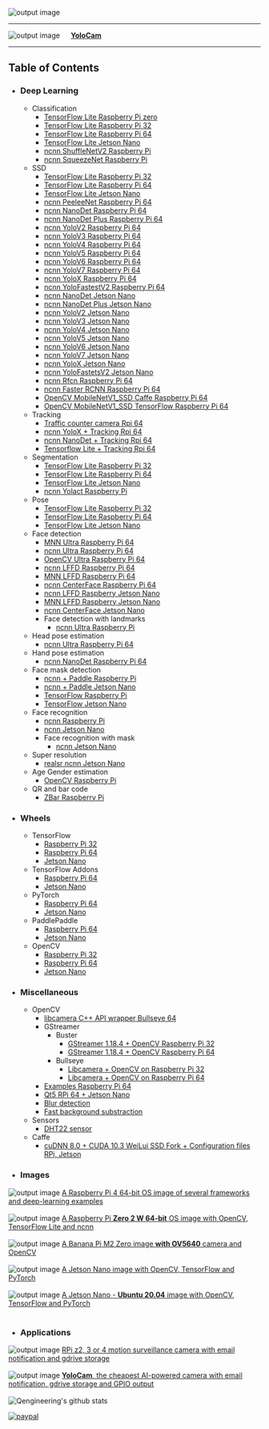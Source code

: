![output image]( https://qengineering.eu/images/GitHubLogo.webp )

---------
![output image]( https://qengineering.eu/images/YoloCamGitHubSocialSmall.jpg ) &emsp; **[YoloCam](https://github.com/Qengineering/YoloCam)**

---------

## Table of Contents

- ### Deep Learning
  * Classification
    + [TensorFlow Lite Raspberry Pi zero](https://github.com/Qengineering/TensorFlow_Lite_Classification_RPi_zero)
    + [TensorFlow Lite Raspberry Pi 32](https://github.com/Qengineering/TensorFlow_Lite_Classification_RPi_32-bits)
    + [TensorFlow Lite Raspberry Pi 64](https://github.com/Qengineering/TensorFlow_Lite_Classification_RPi_64-bits)
    + [TensorFlow Lite Jetson Nano](https://github.com/Qengineering/TensorFlow_Lite_Classification_Jetson-Nano)
    + [ncnn ShuffleNetV2 Raspberry Pi](https://github.com/Qengineering/ShuffleNetV2-ncnn)
    + [ncnn SqueezeNet Raspberry Pi](https://github.com/Qengineering/SqueezeNet-ncnn)
  * SSD
    + [TensorFlow Lite Raspberry Pi 32](https://github.com/Qengineering/TensorFlow_Lite_SSD_RPi_32-bits)
    + [TensorFlow Lite Raspberry Pi 64](https://github.com/Qengineering/TensorFlow_Lite_SSD_RPi_64-bits)
    + [TensorFlow Lite Jetson Nano](https://github.com/Qengineering/TensorFlow_Lite_SSD_Jetson-Nano)
    + [ncnn PeeleeNet Raspberry Pi 64](https://github.com/Qengineering/PeleeNet_SSD)
    + [ncnn NanoDet Raspberry Pi 64](https://github.com/Qengineering/NanoDet-ncnn-Raspberry-Pi-4)
    + [ncnn NanoDet Plus Raspberry Pi 64](https://github.com/Qengineering/NanoDetPlus-ncnn-Raspberry-Pi-4)
    + [ncnn YoloV2 Raspberry Pi 64](https://github.com/Qengineering/YoloV2-ncnn-Raspberry-Pi-4)
    + [ncnn YoloV3 Raspberry Pi 64](https://github.com/Qengineering/YoloV3-ncnn-Raspberry-Pi-4)
    + [ncnn YoloV4 Raspberry Pi 64](https://github.com/Qengineering/YoloV4-ncnn-Raspberry-Pi-4)
    + [ncnn YoloV5 Raspberry Pi 64](https://github.com/Qengineering/YoloV5-ncnn-Raspberry-Pi-4)
    + [ncnn YoloV6 Raspberry Pi 64](https://github.com/Qengineering/YoloV6-ncnn-Raspberry-Pi-4)
    + [ncnn YoloV7 Raspberry Pi 64](https://github.com/Qengineering/YoloV7-ncnn-Raspberry-Pi-4)
    + [ncnn YoloX Raspberry Pi 64](https://github.com/Qengineering/YoloX-ncnn-Raspberry-Pi-4)
    + [ncnn YoloFastestV2 Raspberry Pi 64](https://github.com/Qengineering/YoloFastestV2-ncnn-Raspberry-Pi-4)
    + [ncnn NanoDet Jetson Nano](https://github.com/Qengineering/NanoDet-ncnn-Jetson-Nano)
    + [ncnn NanoDet Plus Jetson Nano](https://github.com/Qengineering/NanoDetPlus-ncnn-Jetson-Nano)
    + [ncnn YoloV2 Jetson Nano](https://github.com/Qengineering/YoloV2-ncnn-Jetson-Nano)
    + [ncnn YoloV3 Jetson Nano](https://github.com/Qengineering/YoloV3-ncnn-Jetson-Nano)
    + [ncnn YoloV4 Jetson Nano](https://github.com/Qengineering/YoloV4-ncnn-Jetson-Nano)
    + [ncnn YoloV5 Jetson Nano](https://github.com/Qengineering/YoloV5-ncnn-Jetson-Nano)
    + [ncnn YoloV6 Jetson Nano](https://github.com/Qengineering/YoloV6-ncnn-Jetson-Nano)
    + [ncnn YoloV7 Jetson Nano](https://github.com/Qengineering/YoloV7-ncnn-Jetson-Nano)
    + [ncnn YoloX Jetson Nano](https://github.com/Qengineering/YoloX-ncnn-Jetson-Nano)
    + [ncnn YoloFastetsV2 Jetson Nano](https://github.com/Qengineering/YoloFastest-ncnn-Jetson-Nano)
    + [ncnn Rfcn Raspberry Pi 64](https://github.com/Qengineering/Rfcn_ncnn)
    + [ncnn Faster RCNN Raspberry Pi 64](https://github.com/Qengineering/Faster_RCNN_ncnn)
    + [OpenCV MobileNetV1_SSD Caffe Raspberry Pi 64](https://github.com/Qengineering/MobileNetV1_SSD_OpenCV_Caffe)
    + [OpenCV MobileNetV1_SSD TensorFlow Raspberry Pi 64](https://github.com/Qengineering/MobileNet_SSD_OpenCV_TensorFlow)
  * Tracking
    + [Traffic counter camera Rpi 64](https://github.com/Qengineering/Traffic-Counter-RPi_64-bit) 
    + [ncnn YoloX + Tracking Rpi 64](https://github.com/Qengineering/YoloX-Tracking-ncnn-RPi_64-bit)
    + [ncnn NanoDet + Tracking Rpi 64](https://github.com/Qengineering/NanoDet-Tracking-ncnn-RPi_64-bit)
    + [Tensorflow Lite + Tracking Rpi 64](https://github.com/Qengineering/TensorFlow_Lite-Tracking-RPi_64-bit)
  * Segmentation
    + [TensorFlow Lite Raspberry Pi 32](https://github.com/Qengineering/TensorFlow_Lite_Segmentation_RPi_32-bit)
    + [TensorFlow Lite Raspberry Pi 64](https://github.com/Qengineering/TensorFlow_Lite_Segmentation_RPi_64-bit)
    + [TensorFlow Lite Jetson Nano](https://github.com/Qengineering/TensorFlow_Lite_Segmentation_Jetson-Nano)
    + [ncnn Yolact Raspberry Pi](https://github.com/Qengineering/Yolact-ncnn-Raspberry-Pi-4)
  * Pose
    + [TensorFlow Lite Raspberry Pi 32](https://github.com/Qengineering/TensorFlow_Lite_Pose_RPi_32-bits)
    + [TensorFlow Lite Raspberry Pi 64](https://github.com/Qengineering/TensorFlow_Lite_Pose_RPi_64-bits)
    + [TensorFlow Lite Jetson Nano](https://github.com/Qengineering/TensorFlow_Lite_Pose_Jetson-Nano)
  * Face detection
    + [MNN Ultra Raspberry Pi 64](https://github.com/Qengineering/Face-detection-Raspberry-Pi-32-64-bits/tree/master/MNN)
    + [ncnn Ultra Raspberry Pi 64](https://github.com/Qengineering/Face-detection-Raspberry-Pi-32-64-bits/tree/master/ncnn)
    + [OpenCV Ultra Raspberry Pi 64](https://github.com/Qengineering/Face-detection-Raspberry-Pi-32-64-bits/tree/master/OpenCV)
    + [ncnn LFFD Raspberry Pi 64](https://github.com/Qengineering/LFFD-ncnn-Raspberry-Pi-4)
    + [MNN LFFD Raspberry Pi 64](https://github.com/Qengineering/LFFD-MNN-Raspberry-Pi-4)
    + [ncnn CenterFace Raspberry Pi 64](https://github.com/Qengineering/CenterFace-ncnn-Raspberry-Pi-4)
    + [ncnn LFFD Raspberry Jetson Nano](https://github.com/Qengineering/LFFD-ncnn-Jetson-Nano)
    + [MNN LFFD Raspberry Jetson Nano](https://github.com/Qengineering/LFFD-MNN-Jetson-Nano)
    + [ncnn CenterFace Jetson Nano](https://github.com/Qengineering/CenterFace-ncnn-Jetson-Nano)
    * Face detection with landmarks
      + [ncnn Ultra Raspberry Pi](https://github.com/Qengineering/Face-detection-Landmark-Raspberry-Pi-32-64-bits)
  * Head pose estimation
    + [ncnn Ultra Raspberry Pi 64](https://github.com/Qengineering/Head-Pose-ncnn-Raspberry-Pi-4)
  * Hand pose estimation
    + [ncnn NanoDet Raspberry Pi 64](https://github.com/Qengineering/Hand-Pose-ncnn-Raspberry-Pi-4)
  * Face mask detection
    + [ncnn + Paddle Raspberry Pi](https://github.com/Qengineering/Face-Mask-Detection-Raspberry-Pi-64-bits)
    + [ncnn + Paddle Jetson Nano](https://github.com/Qengineering/Face-Mask-Detection-Jetson-Nano)
    + [TensorFlow Raspberry Pi](https://github.com/Qengineering/TensorFlow_Lite_Face_Mask_RPi_64-bits)
    + [TensorFlow Jetson Nano](https://github.com/Qengineering/TensorFlow_Lite_Face_Mask_Jetson-Nano)
  * Face recognition
    + [ncnn Raspberry Pi](https://github.com/Qengineering/Face-Recognition-Raspberry-Pi-64-bits)
    + [ncnn Jetson Nano](https://github.com/Qengineering/Face-Recognition-Jetson-Nano)
    * Face recognition with mask
      + [ncnn Jetson Nano](https://github.com/Qengineering/Face-Recognition-with-Mask-Jetson-Nano)
  * Super resolution
    + [realsr ncnn Jetson Nano](https://github.com/Qengineering/realsr-ncnn-Jetson-Nano)
  * Age Gender estimation
    + [OpenCV Raspberry Pi](https://github.com/Qengineering/Age-Gender-OpenCV-Raspberry-Pi-4)
  * QR and bar code
    + [ZBar Raspberry Pi](https://github.com/Qengineering/QR_scanner_Raspberry_Pi)
- ### Wheels
  * TensorFlow
    + [Raspberry Pi 32](https://github.com/Qengineering/TensorFlow-Raspberry-Pi)
    + [Raspberry Pi 64](https://github.com/Qengineering/TensorFlow-Raspberry-Pi_64-bit)
    + [Jetson Nano](https://github.com/Qengineering/TensorFlow-JetsonNano)
  * TensorFlow Addons
    + [Raspberry Pi 64](https://github.com/Qengineering/TensorFlow-Addons-Raspberry-Pi_64-bit)
    + [Jetson Nano](https://github.com/Qengineering/TensorFlow-Addons-Jetson-Nano)
  * PyTorch
    + [Raspberry Pi 64](https://github.com/Qengineering/PyTorch-Raspberry-Pi-64-OS)
    + [Jetson Nano](https://github.com/Qengineering/PyTorch-Jetson-Nano)
  * PaddlePaddle
    + [Raspberry Pi 64](https://github.com/Qengineering/Paddle-Raspberry-Pi)
    + [Jetson Nano](https://github.com/Qengineering/Paddle-Jetson-Nano)
  * OpenCV
    + [Raspberry Pi 32](https://github.com/Qengineering/Install-OpenCV-Raspberry-Pi-32-bits)
    + [Raspberry Pi 64](https://github.com/Qengineering/Install-OpenCV-Raspberry-Pi-64-bits)  
    + [Jetson Nano](https://github.com/Qengineering/Install-OpenCV-Jetson-Nano)
- ### Miscellaneous
  * OpenCV
    + [libcamera C++ API wrapper Bullseye 64](https://github.com/Qengineering/LCCV)
    * GStreamer
      * Buster
        + [GStreamer 1.18.4 + OpenCV Raspberry Pi 32](https://github.com/Qengineering/GStreamer-1.18.4-RPi_32-bits)
        + [GStreamer 1.18.4 + OpenCV Raspberry Pi 64](https://github.com/Qengineering/GStreamer-1.18.4-RPi_64-bits)
      * Bullseye 
        + [Libcamera + OpenCV on Raspberry Pi 32](https://github.com/Qengineering/Libcamera-OpenCV-RPi-Bullseye-32OS)
        + [Libcamera + OpenCV on Raspberry Pi 64](https://github.com/Qengineering/Libcamera-OpenCV-RPi-Bullseye-64OS)
    + [Examples Raspberry Pi 64](https://github.com/Qengineering/OpenCV-Livecam-Raspberry-Pi)
    + [Qt5 RPi 64 + Jetson Nano](https://github.com/Qengineering/Qt5-OpenCV-Raspberry-Pi-Jetson-Nano)
    + [Blur detection](https://github.com/Qengineering/Blur-detection-with-FFT-in-C)
    + [Fast background substraction](https://github.com/Qengineering/Fast-Background-Substraction)
  * Sensors
    + [DHT22 sensor](https://github.com/Qengineering/DHT22-Raspberry-Pi)
  * Caffe
    + [cuDNN 8.0 + CUDA 10.3 WeiLui SSD Fork + Configuration files RPi, Jetson](https://github.com/Qengineering/caffe)
- ### Images
![output image]( https://qengineering.eu/images/SDcard16GB_small.jpg ) [A Raspberry Pi 4 64-bit OS image of several frameworks and deep-learning examples](https://github.com/Qengineering/RPi-image)<br/><br/>
![output image]( https://qengineering.eu/images/SDcard16GBZero2small.jpg ) [A Raspberry Pi **Zero 2 W 64-bit** OS image with OpenCV, TensorFlow Lite and ncnn](https://github.com/Qengineering/RPi_64-bit_Zero-2-image)<br/><br/>
![output image]( https://qengineering.eu/images/SDcard16GB_banana.jpg ) [A Banana Pi M2 Zero image **with OV5640** camera and OpenCV](https://github.com/Qengineering/BananaPi-M2-Zero-OV5640)<br/><br/>
![output image]( https://qengineering.eu/images/SDcard32GB_smallJetson.jpg ) [A Jetson Nano image with OpenCV, TensorFlow and PyTorch](https://github.com/Qengineering/Jetson-Nano-image)<br/><br/>
![output image]( https://qengineering.eu/images/SDcard32GBJetsonUB20small.jpg ) [A Jetson Nano - **Ubuntu 20.04** image with OpenCV, TensorFlow and PyTorch](https://github.com/Qengineering/Jetson-Nano-Ubuntu-20-image)<br/><br/>
- ### Applications
![output image]( https://qengineering.eu/images/SDcardMotion.jpg ) [RPi z2, 3 or 4 motion surveillance camera with email notification and gdrive storage](https://github.com/Qengineering/RPiMotionCam)<br/><br/>
![output image]( https://qengineering.eu/images/SDcardDNN.jpg ) [**YoloCam**, the cheapest AI-powered camera with email notification, gdrive storage and GPIO output](https://github.com/Qengineering/YoloCam)<br/><br/>
![Qengineering's github stats](https://github-readme-stats.vercel.app/api?username=Qengineering&count_private=true&show_icon=true&card_width=400&bg_color=00000000&title_color=005E2C&text_color=949CA5&show_icons=true&hide_border=true&icon_color=00BE33)

[![paypal](https://qengineering.eu/images/TipJarSmall4.png)](https://www.paypal.com/cgi-bin/webscr?cmd=_s-xclick&hosted_button_id=CPZTM5BB3FCYL) 

<!--
**Qengineering/Qengineering** is a ✨ _special_ ✨ repository because its `README.md` (this file) appears on your GitHub profile.

Here are some ideas to get you started:

- 🔭 I’m currently working on ...
- 🌱 I’m currently learning ...
- 👯 I’m looking to collaborate on ...
- 🤔 I’m looking for help with ...
- 💬 Ask me about ...
- 📫 How to reach me: ...
- 😄 Pronouns: ...
- ⚡ Fun fact: ...
-->
